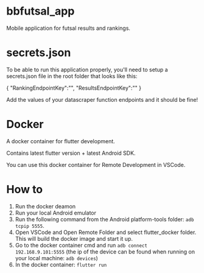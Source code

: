 # bbfutsal_app
 Mobile application for futsal results and rankings.

 # secrets.json

 To be able to run this application properly, you'll need to setup a secrets.json file in the root folder that looks like this:

{
    "RankingEndpointKey":"",
    "ResultsEndpointKey":""
}

Add the values of your datascraper function endpoints and it should be fine!


# Docker
 A docker container for flutter development.

 Contains latest flutter version + latest Android SDK.
 
 You can use this docker container for Remote Development in VSCode.

 # How to

 1. Run the docker deamon
 2. Run your local Android emulator
 3. Run the following command from the Android platform-tools folder: ```adb tcpip 5555```.
 4. Open VSCode and Open Remote Folder and select flutter_docker folder. This will build the docker image and start it up.
 5. Go to the docker container cmd and run ```adb connect 192.168.9.101:5555``` (the ip of the device can be found when running on your local machine: ```adb devices```)
 6. In the docker container: ```flutter run```

